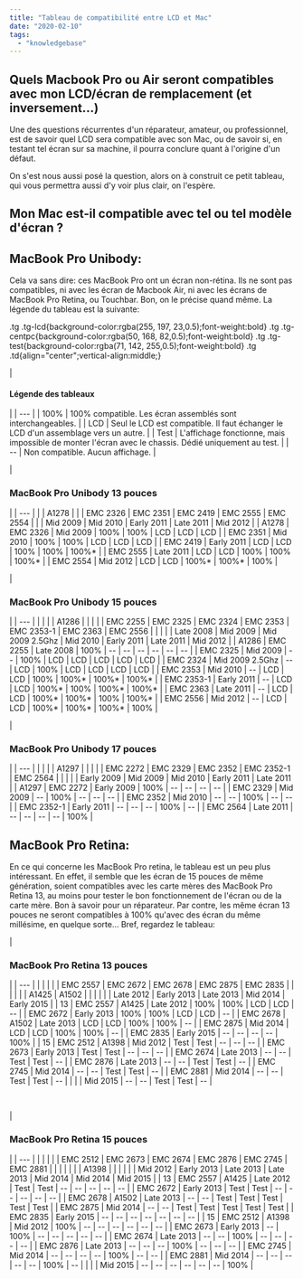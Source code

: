 ```yaml
---
title: "Tableau de compatibilité entre LCD et Mac"
date: "2020-02-10"
tags: 
  - "knowledgebase"
---
```


## Quels Macbook Pro ou Air seront compatibles avec mon LCD/écran de remplacement (et inversement...)

Une des questions récurrentes d'un réparateur, amateur, ou professionnel, est de savoir quel LCD sera compatible avec son Mac, ou de savoir si, en testant tel écran sur sa machine, il pourra conclure quant à l'origine d'un défaut.

On s'est nous aussi posé la question, alors on à construit ce petit tableau, qui vous permettra aussi d'y voir plus clair, on l'espère.

## Mon Mac est-il compatible avec tel ou tel **modèle** d'écran ?

## MacBook Pro Unibody:

Cela va sans dire: ces MacBook Pro ont un écran non-rétina. Ils ne sont pas compatibles, ni avec les écran de Macbook Air, ni avec les écrans de MacBook Pro Retina, ou Touchbar. Bon, on le précise quand même. La légende du tableau est la suivante:

.tg .tg-lcd{background-color:rgba(255, 197, 23,0.5);font-weight:bold} .tg .tg-centpc{background-color:rgba(50, 168, 82,0.5);font-weight:bold} .tg .tg-test{background-color:rgba(71, 142, 255,0.5);font-weight:bold} .tg .td{align="center";vertical-align:middle;}

| 
#### **Légende des tableaux**

 |
| --- |
| 100% | 100% compatible. Les écran assemblés sont interchangeables. |
| LCD | Seul le LCD est compatible. Il faut échanger le LCD d'un assemblage vers un autre. |
| Test | L'affichage fonctionne, mais impossible de monter l'écran avec le chassis. Dédié uniquement au test. |
| \-- | Non compatible. Aucun affichage. |

| 
### **MacBook Pro Unibody 13 pouces**

 |
| --- |
|  | A1278 |
|  | EMC 2326 | EMC 2351 | EMC 2419 | EMC 2555 | EMC 2554 |
|  | Mid 2009 | Mid 2010 | Early 2011 | Late 2011 | Mid 2012 |
| A1278 | EMC 2326 | Mid 2009 | 100% | 100% | LCD | LCD | LCD |
| EMC 2351 | Mid 2010 | 100% | 100% | LCD | LCD | LCD |
| EMC 2419 | Early 2011 | LCD | LCD | 100% | 100% | 100%\* |
| EMC 2555 | Late 2011 | LCD | LCD | 100% | 100% | 100%\* |
| EMC 2554 | Mid 2012 | LCD | LCD | 100%\* | 100%\* | 100% |

| 
### **MacBook Pro Unibody 15 pouces**

 |
| --- |
|  |  |  | A1286 |
|  |  |  | EMC 2255 | EMC 2325 | EMC 2324 | EMC 2353 | EMC 2353-1 | EMC 2363 | EMC 2556 |
|  |  |  | Late 2008 | Mid 2009 | Mid 2009 2.5Ghz | Mid 2010 | Early 2011 | Late 2011 | Mid 2012 |
| A1286 | EMC 2255 | Late 2008 | 100% | \-- | \-- | \-- | \-- | \-- | \-- |
| EMC 2325 | Mid 2009 | \-- | 100% | LCD | LCD | LCD | LCD | LCD |
| EMC 2324 | Mid 2009 2.5Ghz | \-- | LCD | 100% | LCD | LCD | LCD | LCD |
| EMC 2353 | Mid 2010 | \-- | LCD | LCD | 100% | 100%\* | 100%\* | 100%\* |
| EMC 2353-1 | Early 2011 | \-- | LCD | LCD | 100%\* | 100% | 100%\* | 100%\* |
| EMC 2363 | Late 2011 | \-- | LCD | LCD | 100%\* | 100%\* | 100% | 100%\* |
| EMC 2556 | Mid 2012 | \-- | LCD | LCD | 100%\* | 100%\* | 100%\* | 100% |

| 
### **MacBook Pro Unibody 17 pouces**

 |
| --- |
|  |  |  | A1297 |
|  |  |  | EMC 2272 | EMC 2329 | EMC 2352 | EMC 2352-1 | EMC 2564 |
|  |  |  | Early 2009 | Mid 2009 | Mid 2010 | Early 2011 | Late 2011 |
| A1297 | EMC 2272 | Early 2009 | 100% | \-- | \-- | \-- | \-- |
| EMC 2329 | Mid 2009 | \-- | 100% | \-- | \-- | \-- |
| EMC 2352 | Mid 2010 | \-- | \-- | 100% | \-- | \-- |
| EMC 2352-1 | Early 2011 | \-- | \-- | \-- | 100% | \-- |
| EMC 2564 | Late 2011 | \-- | \-- | \-- | \-- | 100% |

## MacBook Pro Retina:

En ce qui concerne les MacBook Pro retina, le tableau est un peu plus intéressant. En effet, il semble que les écran de 15 pouces de même génération, soient compatibles avec les carte mères des MacBook Pro Retina 13, au moins pour tester le bon fonctionnement de l'écran ou de la carte mère. Bon à savoir pour un réparateur. Par contre, les même écran 13 pouces ne seront compatibles à 100% qu'avec des écran du même millésime, en quelque sorte... Bref, regardez le tableau:

| 
### **MacBook Pro Retina 13 pouces**

 |
| --- |
|  |  |  |  | EMC 2557 | EMC 2672 | EMC 2678 | EMC 2875 | EMC 2835 |
|  |  |  |  | A1425 | A1502 |
|  |  |  |  | Late 2012 | Early 2013 | Late 2013 | Mid 2014 | Early 2015 |
| 13 | EMC 2557 | A1425 | Late 2012 | 100% | 100% | LCD | LCD | \-- |
| EMC 2672 | Early 2013 | 100% | 100% | LCD | LCD | \-- |
| EMC 2678 | A1502 | Late 2013 | LCD | LCD | 100% | 100% | \-- |
| EMC 2875 | Mid 2014 | LCD | LCD | 100% | 100% | \-- |
| EMC 2835 | Early 2015 | \-- | \-- | \-- | \-- | 100% |
| 15 | EMC 2512 | A1398 | Mid 2012 | Test | Test | \-- | \-- | \-- |
| EMC 2673 | Early 2013 | Test | Test | \-- | \-- | \-- |
| EMC 2674 | Late 2013 | \-- | \-- | Test | Test | \-- |
| EMC 2876 | Late 2013 | \-- | \-- | Test | Test | \-- |
| EMC 2745 | Mid 2014 | \-- | \-- | Test | Test | \-- |
| EMC 2881 | Mid 2014 | \-- | \-- | Test | Test | \-- |
|  |  | Mid 2015 | \-- | \-- | Test | Test | \-- |

 

| 
### **MacBook Pro Retina 15 pouces**

 |
| --- |
|  |  |  |  | EMC 2512 | EMC 2673 | EMC 2674 | EMC 2876 | EMC 2745 | EMC 2881 |  |
|  |  |  |  | A1398 |
|  |  |  |  | Mid 2012 | Early 2013 | Late 2013 | Late 2013 | Mid 2014 | Mid 2014 | Mid 2015 |
| 13 | EMC 2557 | A1425 | Late 2012 | Test | Test | \-- | \-- | \-- | \-- | \-- |
| EMC 2672 | Early 2013 | Test | Test | \-- | \-- | \-- | \-- | \-- |
| EMC 2678 | A1502 | Late 2013 | \-- | \-- | Test | Test | Test | Test | Test |
| EMC 2875 | Mid 2014 | \-- | \-- | Test | Test | Test | Test | Test |
| EMC 2835 | Early 2015 | \-- | \-- | \-- | \-- | \-- | \-- | \-- |
| 15 | EMC 2512 | A1398 | Mid 2012 | 100% | \-- | \-- | \-- | \-- | \-- | \-- |
| EMC 2673 | Early 2013 | \-- | 100% | \-- | \-- | \-- | \-- | \-- |
| EMC 2674 | Late 2013 | \-- | \-- | 100% | \-- | \-- | \-- | \-- |
| EMC 2876 | Late 2013 | \-- | \-- | \-- | 100% | \-- | \-- | \-- |
| EMC 2745 | Mid 2014 | \-- | \-- | \-- | \-- | 100% | \-- | \-- |
| EMC 2881 | Mid 2014 | \-- | \-- | \-- | \-- | \-- | 100% | \-- |
|  |  | Mid 2015 | \-- | \-- | \-- | \-- | \-- | \-- | 100% |
